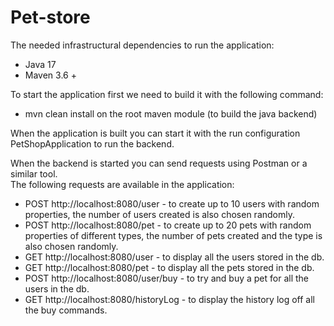 # Pet-store
The needed infrastructural dependencies to run the application:
-   Java 17
-   Maven 3.6 +

To start the application first we need to build it with the following command:
-   mvn clean install on the root maven module (to build the java backend)

When the application is built you can start it with the run configuration PetShopApplication to run the backend.

When the backend is started you can send requests using Postman or a similar tool.</br>
The following requests are available in the application:
- POST http://localhost:8080/user - to create up to 10 users with random properties, the number of users created is also chosen randomly.
- POST http://localhost:8080/pet - to create up to 20 pets with random properties of different types, the number of pets created and the type is also chosen randomly.
- GET http://localhost:8080/user - to display all the users stored in the db.
- GET http://localhost:8080/pet - to display all the pets stored in the db.
- POST http://localhost:8080/user/buy - to try and buy a pet for all the users in the db.
- GET http://localhost:8080/historyLog - to display the history log off all the buy commands.